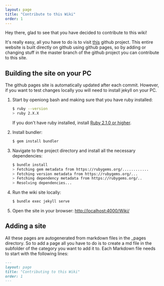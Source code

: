 ```yaml
---
layout: page
title: "Contribute to this Wiki"
order: 1
---
```


Hey there, glad to see that you have decided to contribute to this wiki! 

It's really easy, all you have to do is to visit [this](https://github.com/CottonMC/Wiki) github project. This entire website is built directly on github using github pages, so by adding or changing stuff in the master branch of the github project you can contribute to this site.

## Building the site on your PC
The github pages site is automatically updated after each commit. However, if you want to test changes locally you will need to install jekyll on your PC.

1.  Start by openiong bash and making sure that you have ruby installed:
    ```bash
    $ ruby --version
    > ruby 2.X.X
    ```
    If you don't have ruby installed, install [Ruby 2.1.0 or higher](https://www.ruby-lang.org/en/downloads/).

2.  Install bundler:
    ```bash
    $ gem install bundler
    ```

3.  Navigate to the project directory and install all the necessary dependencies:
    ```bash
    $ bundle install
    > Fetching gem metadata from https://rubygems.org/............
    > Fetching version metadata from https://rubygems.org/...
    > Fetching dependency metadata from https://rubygems.org/..
    > Resolving dependencies...
    ```

4.  Run the wiki site locally:
    ```bash
    $ bundle exec jekyll serve
    ```

5. Open the site in your browser: [http://localhost:4000/Wiki/](http://localhost:4000/Wiki/)

## Adding a site
All these pages are autogenerated from markdown files in the _pages directory. So to add a page all you have to do is to create a md file in the subfolder of the category you want to add it to.
Each Markdown file needs to start with the following lines:


```markdown
---
layout: page
title: "Contributing to this Wiki"
order: 1
---
```